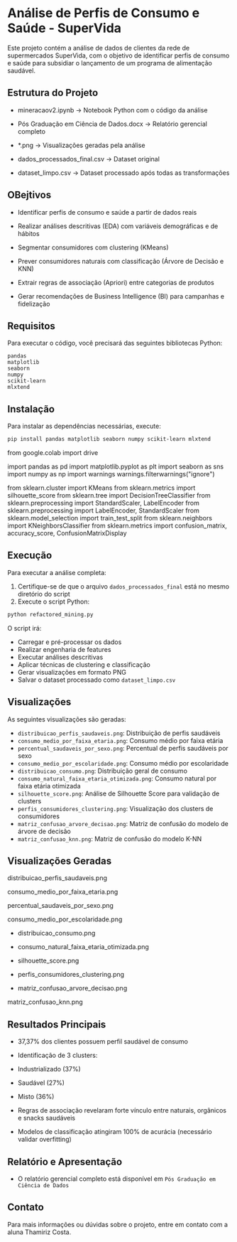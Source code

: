# Análise de Perfis de Consumo e Saúde - SuperVida

Este projeto contém a análise de dados de clientes da rede de supermercados SuperVida, com o objetivo de identificar perfis de consumo e saúde para subsidiar o lançamento de um programa de alimentação saudável.

## Estrutura do Projeto

- mineracaov2.ipynb → Notebook Python com o código da análise

- Pós Graduação em Ciência de Dados.docx → Relatório gerencial completo

- *.png → Visualizações geradas pela análise

- dados_processados_final.csv → Dataset original

- dataset_limpo.csv → Dataset processado após todas as transformações

## OBejtivos

- Identificar perfis de consumo e saúde a partir de dados reais

- Realizar análises descritivas (EDA) com variáveis demográficas e de hábitos

- Segmentar consumidores com clustering (KMeans)

- Prever consumidores naturais com classificação (Árvore de Decisão e KNN)

- Extrair regras de associação (Apriori) entre categorias de produtos

- Gerar recomendações de Business Intelligence (BI) para campanhas e fidelização

## Requisitos

Para executar o código, você precisará das seguintes bibliotecas Python:

```
pandas
matplotlib
seaborn
numpy
scikit-learn
mlxtend

```

## Instalação

Para instalar as dependências necessárias, execute:

```bash
pip install pandas matplotlib seaborn numpy scikit-learn mlxtend

```

from google.colab import drive

import pandas as pd
import matplotlib.pyplot as plt
import seaborn as sns
import numpy as np
import warnings
warnings.filterwarnings("ignore")


from sklearn.cluster import KMeans
from sklearn.metrics import silhouette_score
from sklearn.tree import DecisionTreeClassifier
from sklearn.preprocessing import StandardScaler, LabelEncoder
from sklearn.preprocessing import LabelEncoder, StandardScaler
from sklearn.model_selection import train_test_split
from sklearn.neighbors import KNeighborsClassifier
from sklearn.metrics import confusion_matrix, accuracy_score, ConfusionMatrixDisplay

## Execução

Para executar a análise completa:

1. Certifique-se de que o arquivo `dados_processados_final` está no mesmo diretório do script
2. Execute o script Python:

```bash
python refactored_mining.py
```

O script irá:
- Carregar e pré-processar os dados
- Realizar engenharia de features
- Executar análises descritivas
- Aplicar técnicas de clustering e classificação
- Gerar visualizações em formato PNG
- Salvar o dataset processado como `dataset_limpo.csv`

## Visualizações

As seguintes visualizações são geradas:

- `distribuicao_perfis_saudaveis.png`: Distribuição de perfis saudáveis
- `consumo_medio_por_faixa_etaria.png`: Consumo médio por faixa etária
- `percentual_saudaveis_por_sexo.png`: Percentual de perfis saudáveis por sexo
- `consumo_medio_por_escolaridade.png`: Consumo médio por escolaridade
- `distribuicao_consumo.png`: Distribuição geral de consumo
- `consumo_natural_faixa_etaria_otimizada.png`: Consumo natural por faixa etária otimizada
- `silhouette_score.png`: Análise de Silhouette Score para validação de clusters
- `perfis_consumidores_clustering.png`: Visualização dos clusters de consumidores
- `matriz_confusao_arvore_decisao.png`: Matriz de confusão do modelo de árvore de decisão
- `matriz_confusao_knn.png`: Matriz de confusão do modelo K-NN


## Visualizações Geradas

distribuicao_perfis_saudaveis.png

consumo_medio_por_faixa_etaria.png

percentual_saudaveis_por_sexo.png

consumo_medio_por_escolaridade.png

- distribuicao_consumo.png

- consumo_natural_faixa_etaria_otimizada.png

- silhouette_score.png

- perfis_consumidores_clustering.png

- matriz_confusao_arvore_decisao.png

matriz_confusao_knn.png

## Resultados Principais

- 37,37% dos clientes possuem perfil saudável de consumo

- Identificação de 3 clusters:

- Industrializado (37%)

- Saudável (27%)

- Misto (36%)

- Regras de associação revelaram forte vínculo entre naturais, orgânicos e snacks saudáveis

- Modelos de classificação atingiram 100% de acurácia (necessário validar overfitting)

## Relatório e Apresentação

- O relatório gerencial completo está disponível em `Pós Graduação em Ciência de Dados`


## Contato

Para mais informações ou dúvidas sobre o projeto, entre em contato com a aluna Thamiriz Costa.

